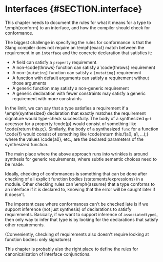 # Interfaces {#SECTION.interface}

<div class=issue>
This chapter needs to document the rules for what it means for a type to \emph{conform} to an interface, and how the compiler should check for conformance.


The biggest challenge in specifying the rules for conformance is that the Slang compiler does not require an \emph{exact} match between the requirement in an `interface` and the concrete declaration that satisfies it:


* A field can satisfy a `property` requirement.
* A non-\code{throws} function can satisfy a \code{throws} requirement
* A non-`[mutating]` function can satisfy a `[mutating]` requirement
* A function with default arguments can satisfy a requirement without those arguments
* A generic function may satisfy a non-generic requirement
* A generic declaration with fewer constraints may satisfy a generic requirement with more constraints


In the limit, we can say that a type satisfies a requirement if a \emph{synthesized} declaration that exactly matches the requirement signature would type-check successfully.
The body of a synthesized `get` accessor for a property \code{p} would consist of something like \code{return this.p;}.
Similarly, the body of a synthesized `func` for a function \code{f} would consist of something like \code{return this.f(a0, a1, ...);} where the values \code{a0}, etc., are the declared parameters of the synthesized function.

The main place where the above approach runs into wrinkles is around synthesis for generic requirements, where subtle semantic choices need to be made.

Ideally, checking of conformances is something that can be done after checking of all explicit function bodies (statements/expressions) in a module.
Other checking rules can \emph{assume} that a type conforms to an interface if it is declared to, knowing that the error will be caught later if it doesn't.

The important case where conformances can't be checked late is if we support inference (not just synthesis) of declarations to satisfy requirements.
Basically, if we want to support inference of `associatedtype`s, then only way to infer that type is by looking for the declarations that satisfy other requirements.

(Conveniently, checking of requirements also doesn't require looking at function bodies: only signatures)

This chapter is probably also the right place to define the rules for canonicalization of interface conjunctions.

</div>